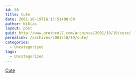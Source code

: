 ```yaml
---
id: 50
title: Cute
date: 2001-10-19T16:13:51+00:00
author: Niklas
layout: post
guid: http://www.protocol7.com/archives/2001/10/19/cute/
permalink: /archives/2001/10/19/cute/
categories:
  - Uncategorized
tags:
  - Uncategorized
---
```

<div class='microid-f2fb3fe51503adeb5fc2c4f38c10e0e685dac8eb'>
  <p>
    <a href="http://www.shafted.com.au/photos/shafted17/im002072.jpg">Cute</a>
  </p>
</div>